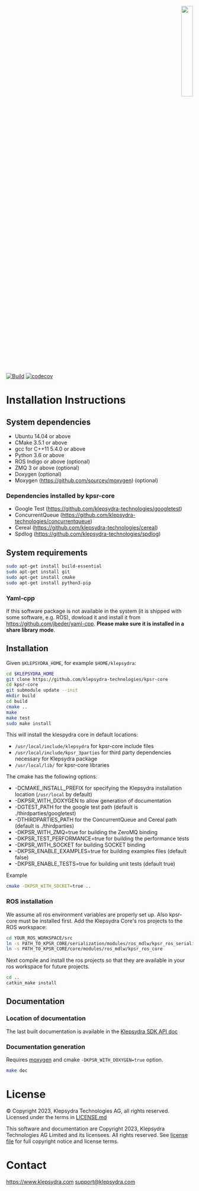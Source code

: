 <p align="right">
  <img width="25%" height="25%"src="./images/klepsydra_logo.jpg">
</p>

[![Build](https://github.com/klepsydra-technologies/kpsr-core/actions/workflows/push.yml/badge.svg)](https://github.com/klepsydra-technologies/kpsr-core/actions/workflows/push.yml) [![codecov](https://codecov.io/gh/klepsydra-technologies/kpsr-core/branch/main/graph/badge.svg?token=ZP2NHPkCrU)](https://codecov.io/gh/klepsydra-technologies/kpsr-core)

# Installation Instructions

## System dependencies

* Ubuntu 14.04 or above
* CMake 3.5.1 or above
* gcc for C++11 5.4.0 or above
* Python 3.6 or above
* ROS Indigo or above (optional)
* ZMQ 3 or above (optional)
* Doxygen (optional)
* Moxygen (<https://github.com/sourcey/moxygen>) (optional)

### Dependencies installed by kpsr-core

* Google Test (<https://github.com/klepsydra-technologies/googletest>)
* ConcurrentQueue (<https://github.com/klepsydra-technologies/concurrentqueue>)
* Cereal (<https://github.com/klepsydra-technologies/cereal>)
* Spdlog (<https://github.com/klepsydra-technologies/spdlog>)

## System requirements

```bash
sudo apt-get install build-essential
sudo apt-get install git
sudo apt-get install cmake
sudo apt-get install python3-pip
```

### Yaml-cpp

If this software package is not available in the system (it is shipped with some software, e.g. ROS), dowload it and install it from <https://github.com/jbeder/yaml-cpp>. **Please make sure it is installed in a share library mode**.

## Installation

Given `$KLEPSYDRA_HOME`, for example `$HOME/klepsydra`:

```bash
cd $KLEPSYDRA_HOME
git clone https://github.com/klepsydra-technologies/kpsr-core
cd kpsr-core
git submodule update --init
mkdir build
cd build
cmake ..
make
make test
sudo make install
```

This will install the klespydra core in default locations:

* `/usr/local/include/klepsydra` for kpsr-core include files
* `/usr/local/include/kpsr_3parties` for third party dependencies necessary for Klepsydra package
* `/usr/local/lib/` for kpsr-core libraries

The cmake has the following options:

* -DCMAKE_INSTALL_PREFIX for specifying the Klepsydra installation location (`/usr/local` by default)
* -DKPSR_WITH_DOXYGEN to allow generation of documentation
* -DGTEST_PATH for the google test path (default is ./thirdparties/googletest)
* -DTHIRDPARTIES_PATH for the ConcurrentQueue and Cereal path (default is ./thirdparties)
* -DKPSR_WITH_ZMQ=true for building the ZeroMQ binding
* -DKPSR_TEST_PERFORMANCE=true for building the performance tests
* -DKPSR_WITH_SOCKET for building SOCKET binding
* -DKPSR_ENABLE_EXAMPLES=true for building examples files (default false)
* -DKPSR_ENABLE_TESTS=true for building unit tests (default true)

Example

```bash
cmake -DKPSR_WITH_SOCKET=true ..
```

### ROS installation

We assume all ros environment variables are properly set up. Also kpsr-core must be installed first.
Add the Klepsydra Core's ros projects to the ROS workspace:

```bash
cd YOUR_ROS_WORKSPACE/src
ln -s PATH_TO_KPSR_CORE/serialization/modules/ros_mdlw/kpsr_ros_serialization
ln -s PATH_TO_KPSR_CORE/core/modules/ros_mdlw/kpsr_ros_core
```

Next compile and install the ros projects so that they are available in your ros workspace for future projects.

```bash
cd ..
catkin_make install
```

## Documentation

### Location of documentation

The last built documentation is available in the [Klepsydra SDK API doc](./api-doc/)

### Documentation generation

Requires [moxygen](<https://github.com/sourcey/moxygen>) and cmake `-DKPSR_WITH_DOXYGEN=true` option.

```bash
make doc
```

# License

&copy; Copyright 2023, Klepsydra Technologies AG, all rights reserved. Licensed under the terms in [LICENSE.md](./LICENSE.md)

This software and documentation are Copyright 2023, Klepsydra Technologies AG
Limited and its licensees. All rights reserved. See [license file](./LICENSE.md) for full copyright notice and license terms.

# Contact

<https://www.klepsydra.com>
support@klepsydra.com
